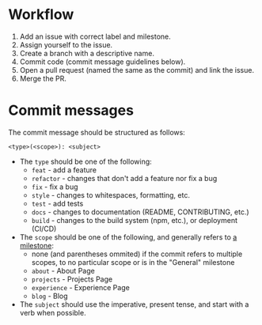 # Workflow
1. Add an issue with correct label and milestone.
2. Assign yourself to the issue.
3. Create a branch with a descriptive name.
4. Commit code (commit message guidelines below).
5. Open a pull request (named the same as the commit) and link the issue.
6. Merge the PR.

# Commit messages
The commit message should be structured as follows:

```
<type>(<scope>): <subject>
```

- The `type` should be one of the following:
  - `feat` - add a feature
  - `refactor` - changes that don't add a feature nor fix a bug
  - `fix` - fix a bug
  - `style` - changes to whitespaces, formatting, etc.
  - `test` - add tests
  - `docs` - changes to documentation (README, CONTRIBUTING, etc.)
  - `build` - changes to the build system (npm, etc.), or deployment (CI/CD)
- The `scope` should be one of the following, and generally refers to [a milestone](https://github.com/tchojnacki/tchojnacki-dev/milestones):
  - none (and parentheses ommited) if the commit refers to multiple scopes, to no particular scope or is in the "General" milestone
  - `about` - About Page
  - `projects` - Projects Page
  - `experience` - Experience Page
  - `blog` - Blog
- The `subject` should use the imperative, present tense, and start with a verb when possible.

